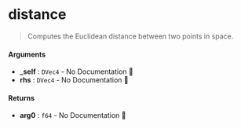 # distance

>  Computes the Euclidean distance between two points in space.

#### Arguments

- **\_self** : `DVec4` \- No Documentation 🚧
- **rhs** : `DVec4` \- No Documentation 🚧

#### Returns

- **arg0** : `f64` \- No Documentation 🚧